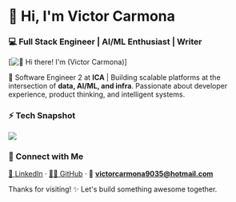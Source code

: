 # 👋 Hi, I'm Victor Carmona 
### 💻 Full Stack Engineer | AI/ML Enthusiast | Writer  

[<img src="https://raw.githubusercontent.com/Raymo111/Raymo111/master/intro.gif" alt="👋 Hi there! I'm (Victor Carmona)" title="👋 Hi there! I'm (Victor Carmona)"/>]

🚀 Software Engineer 2 at **ICA** | Building scalable platforms at the intersection of **data, AI/ML, and infra**. Passionate about developer experience, product thinking, and intelligent systems.

<!-- Alternate id - [@pkelucidata](https://github.com/pkelucidata) -->

### ⚡ Tech Snapshot

<p align="left">
  <img src="https://skillicons.dev/icons?i=python,js,ts,react,nextjs,tailwind,materialui,django,flask,fastapi,nodejs,sklearn,pytorch,aws,docker,terraform,githubactions,jest,cypress" />
</p>

<!-- ### ✍️ Writing & Blogs  
📚 Featured on: [Substack](https://pratikkumar.substack.com) · [GitHub Blog](https://pr2tik1.github.io) · [Towards AI](https://towardsai.net/author/pratik-kumar) -->

### 🤝 Connect with Me  
[💼 LinkedIn](https://www.linkedin.com/in/vmcarmona/) · [🧑‍💻 GitHub](https://github.com/VictorCarmonaMoraza) · 📧 **victorcarmona9035@hotmail.com**

Thanks for visiting! ✨ Let's build something awesome together.

<!-- <p align="center">
  <img src="https://github-readme-stats.vercel.app/api?username=pr2tik1&show_icons=true&theme=dark" width="400">
  <img src="https://github-readme-streak-stats.herokuapp.com?user=pr2tik1&theme=dark&hide_border=true" width="400">
</p> -->
